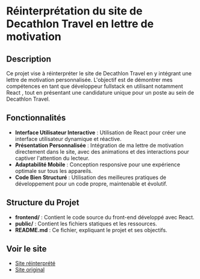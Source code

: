# Réinterprétation du site de Decathlon Travel en lettre de motivation

## Description

Ce projet vise à réinterpréter le site de Decathlon Travel en y intégrant une lettre de motivation personnalisée. L'objectif est de démontrer mes compétences en tant que développeur fullstack en utilisant notamment React , tout en présentant une candidature unique pour un poste au sein de Decathlon Travel.

## Fonctionnalités

- **Interface Utilisateur Interactive** : Utilisation de React pour créer une interface utilisateur dynamique et réactive.
- **Présentation Personnalisée** : Intégration de ma lettre de motivation directement dans le site, avec des animations et des interactions pour captiver l'attention du lecteur.
- **Adaptabilité Mobile** : Conception responsive pour une expérience optimale sur tous les appareils.
- **Code Bien Structuré** : Utilisation des meilleures pratiques de développement pour un code propre, maintenable et évolutif.

## Structure du Projet

- **frontend/** : Contient le code source du front-end développé avec React.
- **public/** : Contient les fichiers statiques et les ressources.
- **README.md** : Ce fichier, expliquant le projet et ses objectifs.

## Voir le site

- [Site réinterprété](https://candidaturedecathlontravel.netlify.app/)
- [Site original](https://www.decathlontravel.com/)
